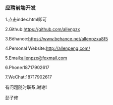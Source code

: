 ### 应聘前端开发

1.点击index.html即可

2.Github:<https://github.com/allenpzx>

3.Bēhance:<https://www.behance.net/allenpzxa8f5>

4.Personal Website:<http://allenpeng.com/>

5.Email:allenpzx@foxmail.com

6.Phone:18717902617

7.WeChat:18717902617



有问题随时联系,谢谢!

彭子修

